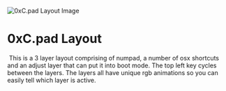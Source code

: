 ![0xC.pad Layout Image](https://i.imgur.com/pk4G33B.png)
​

# 0xC.pad Layout

​
This is a 3 layer layout comprising of numpad, a number of osx shortcuts and an adjust layer
that can put it into boot mode.
The top left key cycles between the layers.
The layers all have unique rgb animations so you can easily tell which layer is active.
